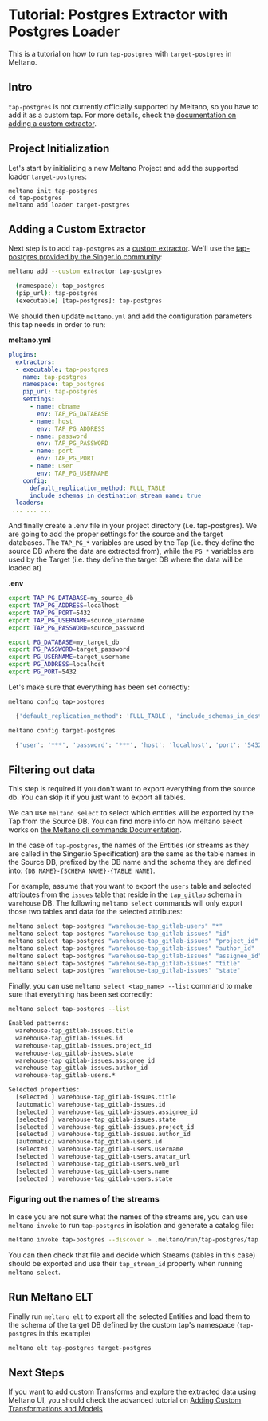 # Tutorial: Postgres Extractor with Postgres Loader

This is a tutorial on how to run `tap-postgres` with `target-postgres` in Meltano.

## Intro

`tap-postgres` is not currently officially supported by Meltano, so you have to add it as a custom tap. For more details, check the [documentation on adding a custom extractor](/tutorials/create-a-custom-extractor.html).

## Project Initialization

Let's start by initializing a new Meltano Project and add the supported loader `target-postgres`:

```
meltano init tap-postgres
cd tap-postgres
meltano add loader target-postgres
```

## Adding a Custom Extractor

Next step is to add `tap-postgres` as a [custom extractor](/tutorials/create-a-custom-extractor.html). We'll use the [ tap-postgres provided by the Singer.io community](https://github.com/singer-io/tap-postgres/):

```bash
meltano add --custom extractor tap-postgres

  (namespace): tap_postgres
  (pip_url): tap-postgres
  (executable) [tap-postgres]: tap-postgres
```

We should then update `meltano.yml` and add the configuration parameters this tap needs in order to run:

**meltano.yml**

```yaml
plugins:
  extractors:
  - executable: tap-postgres
    name: tap-postgres
    namespace: tap_postgres
    pip_url: tap-postgres
    settings:
      - name: dbname
        env: TAP_PG_DATABASE
      - name: host
        env: TAP_PG_ADDRESS
      - name: password
        env: TAP_PG_PASSWORD
      - name: port
        env: TAP_PG_PORT
      - name: user
        env: TAP_PG_USERNAME
    config:
      default_replication_method: FULL_TABLE
      include_schemas_in_destination_stream_name: true
  loaders:
 ... ... ...
```

And finally create a .env file in your project directory (i.e. tap-postgres). We are going to add the proper settings for the source and the target databases. The `TAP_PG_*` variables are used by the Tap (i.e. they define the source DB where the data are extracted from), while the `PG_*` variables are used by the Target (i.e. they define the target DB where the data will be loaded at)

**.env**

```bash
export TAP_PG_DATABASE=my_source_db
export TAP_PG_ADDRESS=localhost
export TAP_PG_PORT=5432
export TAP_PG_USERNAME=source_username
export TAP_PG_PASSWORD=source_password

export PG_DATABASE=my_target_db
export PG_PASSWORD=target_password
export PG_USERNAME=target_username
export PG_ADDRESS=localhost
export PG_PORT=5432
```

Let's make sure that everything has been set correctly:

```bash
meltano config tap-postgres

  {'default_replication_method': 'FULL_TABLE', 'include_schemas_in_destination_stream_name': True, 'dbname': 'my_source_db', 'host': 'localhost', 'password': '***', 'port': '5432', 'user': '***'}

meltano config target-postgres

  {'user': '***', 'password': '***', 'host': 'localhost', 'port': '5432', 'dbname': 'my_target_db'}
```

## Filtering out data

This step is required if you don't want to export everything from the source db. You can skip it if you just want to export all tables.

We can use `meltano select` to select which entities will be exported by the Tap from the Source DB. You can find more info on how meltano select works on [the Meltano cli commands Documentation](/docs/command-line-interface.html#select).

In the case of `tap-postgres`, the names of the Entities (or streams as they are called in the Singer.io Specification) are the same as the table names in the Source DB, prefixed by the DB name and the schema they are defined into: `{DB NAME}-{SCHEMA NAME}-{TABLE NAME}`.

For example, assume that you want to export the `users` table and selected attributes from the `issues` table that reside in the `tap_gitlab` schema in `warehouse` DB. The following `meltano select` commands will only export those two tables and data for the selected attributes:

```bash
meltano select tap-postgres "warehouse-tap_gitlab-users" "*"
meltano select tap-postgres "warehouse-tap_gitlab-issues" "id"
meltano select tap-postgres "warehouse-tap_gitlab-issues" "project_id"
meltano select tap-postgres "warehouse-tap_gitlab-issues" "author_id"
meltano select tap-postgres "warehouse-tap_gitlab-issues" "assignee_id"
meltano select tap-postgres "warehouse-tap_gitlab-issues" "title"
meltano select tap-postgres "warehouse-tap_gitlab-issues" "state"
```

Finally, you can use `meltano select <tap_name> --list` command to make sure that everything has been set correctly:

```bash
meltano select tap-postgres --list

Enabled patterns:
  warehouse-tap_gitlab-issues.title
  warehouse-tap_gitlab-issues.id
  warehouse-tap_gitlab-issues.project_id
  warehouse-tap_gitlab-issues.state
  warehouse-tap_gitlab-issues.assignee_id
  warehouse-tap_gitlab-issues.author_id
  warehouse-tap_gitlab-users.*

Selected properties:
  [selected ] warehouse-tap_gitlab-issues.title
  [automatic] warehouse-tap_gitlab-issues.id
  [selected ] warehouse-tap_gitlab-issues.assignee_id
  [selected ] warehouse-tap_gitlab-issues.state
  [selected ] warehouse-tap_gitlab-issues.project_id
  [selected ] warehouse-tap_gitlab-issues.author_id
  [automatic] warehouse-tap_gitlab-users.id
  [selected ] warehouse-tap_gitlab-users.username
  [selected ] warehouse-tap_gitlab-users.avatar_url
  [selected ] warehouse-tap_gitlab-users.web_url
  [selected ] warehouse-tap_gitlab-users.name
  [selected ] warehouse-tap_gitlab-users.state
```

### Figuring out the names of the streams

In case you are not sure what the names of the streams are, you can use `meltano invoke` to run `tap-postgres` in isolation and generate a catalog file:

```bash
meltano invoke tap-postgres --discover > .meltano/run/tap-postgres/tap.properties.json
```

You can then check that file and decide which Streams (tables in this case) should be exported and use their `tap_stream_id` property when running `meltano select`.

## Run Meltano ELT

Finally run `meltano elt` to export all the selected Entities and load them to the schema of the target DB defined by the custom tap's namespace (`tap-postgres` in this example)

```bash
meltano elt tap-postgres target-postgres
```

## Next Steps

If you want to add custom Transforms and explore the extracted data using Meltano UI, you should check the advanced tutorial on [Adding Custom Transformations and Models](/tutorials/create-custom-transforms-and-models.html)
